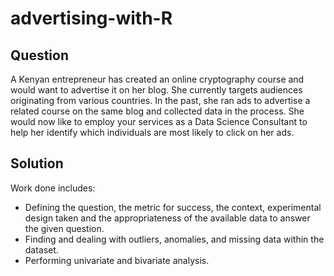 # advertising-with-R
## Question
A Kenyan entrepreneur has created an online cryptography course and would want to advertise it on her blog. She currently targets audiences originating from various countries. In the past, she ran ads to advertise a related course on the same blog and collected data in the process. She would now like to employ your services as a Data Science Consultant to help her identify which individuals are most likely to click on her ads. 

## Solution
Work done includes:

* Defining the question, the metric for success, the context, experimental design taken and the appropriateness of the available data to answer the given question.
* Finding and dealing with outliers, anomalies, and missing data within the dataset.
* Performing  univariate and bivariate analysis.
